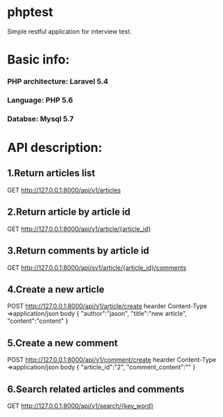 # phptest
Simple restful application for interview test.
# Basic info:
### PHP architecture: Laravel 5.4
### Language: PHP 5.6
### Databse: Mysql 5.7

# API description:
## 1.Return articles list
GET http://127.0.0.1:8000/api/v1/articles

## 2.Return article by article id
GET http://127.0.0.1:8000/api/v1/article/{article_id}

## 3.Return comments by article id
GET http://127.0.0.1:8000/api/sv1/article/{article_id}/comments

## 4.Create a new article
POST http://127.0.0.1:8000/api/v1/article/create
hearder Content-Type =>application/json
body
  {
    "author":"jason",
    "title":"new article",
    "content":"content"
  }
  
## 5.Create a new comment
POST http://127.0.0.1:8000/api/v1/comment/create
hearder Content-Type =>application/json
body
  {
    "article_id":"2",
    "comment_content":""
  }

## 6.Search related articles and comments 
GET http://127.0.0.1:8000/api/v1/search/{key_word}
